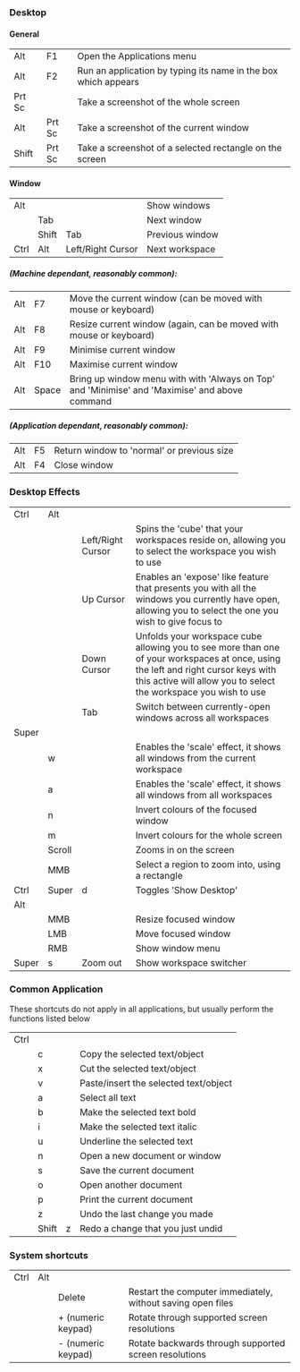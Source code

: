### Desktop

#### General

|        |        |                                                                | 
|--------|--------|----------------------------------------------------------------| 
| Alt    | F1     | Open the Applications menu                                     | 
| Alt    | F2     | Run an application by typing its name in the box which appears | 
| Prt Sc |        | Take a screenshot of the whole screen                          | 
| Alt    | Prt Sc | Take a screenshot of the current window                        | 
| Shift  | Prt Sc | Take a screenshot of a selected rectangle on the screen        | 

#### Window

|     |       |     |                 | 
|-----|-------|-----|-----------------| 
| Alt |       |     | Show windows    | 
|     | Tab   |     | Next window     | 
|     | Shift | Tab | Previous window | 
| Ctrl | Alt | Left/Right Cursor | Next workspace | 

##### (Machine dependant, reasonably common):

|     |       |                                                                                                | 
|-----|-------|------------------------------------------------------------------------------------------------| 
| Alt | F7    | Move the current window (can be moved with mouse or keyboard)                                  | 
| Alt | F8    | Resize current window (again, can be moved with mouse or keyboard)                             | 
| Alt | F9    | Minimise current window                                                                        | 
| Alt | F10   | Maximise current window                                                                        | 
| Alt | Space | Bring up window menu with with 'Always on Top' and 'Minimise' and 'Maximise' and above command | 

##### (Application dependant, reasonably common):

|     |    |                                             | 
|-----|----|---------------------------------------------| 
| Alt | F5 | Return window to 'normal' or previous size  | 
| Alt | F4 | Close window                                | 

### Desktop Effects

|       |        |                   |                                                                                                                                                                                                               | 
|-------|--------|-------------------|---------------------------------------------------------------------------------------------------------------------------------------------------------------------------------------------------------------| 
| Ctrl  | Alt    | | | 
| | | Left/Right Cursor | Spins the 'cube' that your workspaces reside on, allowing you to select the workspace you wish to use                                                                                                   | 
| | | Up Cursor         | Enables an 'expose' like feature that presents you with all the windows you currently have open, allowing you to select the one you wish to give focus to                                               | 
| | | Down Cursor       | Unfolds your workspace cube allowing you to see more than one of your workspaces at once, using the left and right cursor keys with this active will allow you to select the workspace you wish to use  | 
| | | Tab               | Switch between currently-open windows across all workspaces                                                                                                                                                   | 
| Super | |                   | | 
| | w      |                   | Enables the 'scale' effect, it shows all windows from the current workspace                                                                                                                             | 
| | a      |                   | Enables the 'scale' effect, it shows all windows from all workspaces                                                                                                                                    | 
| | n      |                   | Invert colours of the focused window                                                                                                                                                                          | 
| | m      |                   | Invert colours for the whole screen                                                                                                                                                                           | 
| | Scroll |                   | Zooms in on the screen                                                                                                                                                                                        | 
| | MMB    |                   | Select a region to zoom into, using a rectangle                                                                                                                                                         | 
| Ctrl  | Super  | d                 | Toggles 'Show Desktop'                                                                                                                                                                                        | 
| Alt   | |                   | | 
|    | MMB    |                   | Resize focused window                                                                                                                                                                                         | 
|    | LMB    |                   | Move focused window                                                                                                                                                                                           | 
|    | RMB    |                   | Show window menu                                                                                                                                                                                              | 
| Super | s      | Zoom out          | Show workspace switcher                                                                                                                                                                                       | 

### Common Application
These shortcuts do not apply in all applications, but usually perform the functions listed below  

|      |       |   |                                       | 
|------|-------|---|---------------------------------------| 
| Ctrl |       |   |                                       | 
|      | c     |   | Copy the selected text/object         | 
|      | x     |   | Cut the selected text/object          | 
|      | v     |   | Paste/insert the selected text/object | 
|      | a     |   | Select all text                       | 
|      | b     |   | Make the selected text bold           | 
|      | i     |   | Make the selected text italic         | 
|      | u     |   | Underline the selected text           | 
|      | n     |   | Open a new document or window         | 
|      | s     |   | Save the current document             | 
|      | o     |   | Open another document                 | 
|      | p     |   | Print the current document            | 
|      | z     |   | Undo the last change you made         | 
|      | Shift | z | Redo a change that you just undid     | 

### System shortcuts

|      |     |                    |                                                                 | 
|------|-----|--------------------|-----------------------------------------------------------------| 
| Ctrl | Alt | | | 
| | | Delete             | Restart the computer immediately, without saving open files     | 
| | | + (numeric keypad) | Rotate through supported screen resolutions                     | 
| | | - (numeric keypad) | Rotate backwards through supported screen resolutions           | 
